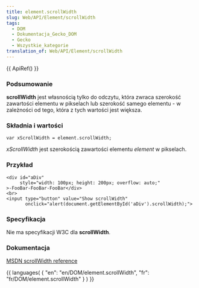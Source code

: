 ```yaml
---
title: element.scrollWidth
slug: Web/API/Element/scrollWidth
tags:
  - DOM
  - Dokumentacja_Gecko_DOM
  - Gecko
  - Wszystkie_kategorie
translation_of: Web/API/Element/scrollWidth
---
```

{{ ApiRef() }}

### Podsumowanie

**scrollWidth** jest własnością tylko do odczytu, która zwraca szerokość zawartości elementu w pikselach lub szerokość samego elementu - w zależności od tego, która z tych wartości jest większa.

### Składnia i wartości

    var xScrollWidth = element.scrollWidth;

_xScrollWidth_ jest szerokością zawartości elementu _element_ w pikselach.

### Przykład

    <div id="aDiv"
         style="width: 100px; height: 200px; overflow: auto;"
    >-FooBar-FooBar-FooBar</div>
    <br>
    <input type="button" value="Show scrollWidth"
           onclick="alert(document.getElementById('aDiv').scrollWidth);">

### Specyfikacja

Nie ma specyfikacji W3C dla **scrollWidth**.

### Dokumentacja

[MSDN scrollWidth reference](http://msdn.microsoft.com/workshop/author/dhtml/reference/properties/scrollwidth.asp)



{{ languages( { "en": "en/DOM/element.scrollWidth", "fr": "fr/DOM/element.scrollWidth" } ) }}
